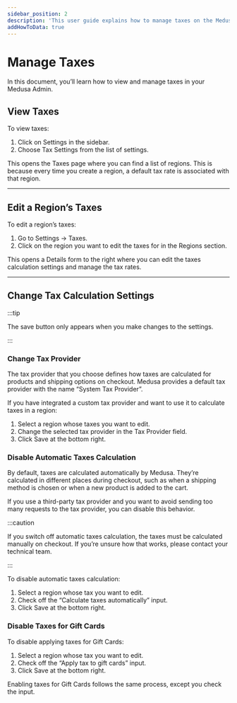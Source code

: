 ```yaml
---
sidebar_position: 2
description: 'This user guide explains how to manage taxes on the Medusa admin. Learn how to edit their configurations.'
addHowToData: true
---
```


# Manage Taxes

In this document, you’ll learn how to view and manage taxes in your Medusa Admin.

## View Taxes

To view taxes:

1. Click on Settings in the sidebar.
2. Choose Tax Settings from the list of settings.

This opens the Taxes page where you can find a list of regions. This is because every time you create a region, a default tax rate is associated with that region.

---

## Edit a Region’s Taxes

To edit a region’s taxes:

1. Go to Settings → Taxes.
2. Click on the region you want to edit the taxes for in the Regions section.

This opens a Details form to the right where you can edit the taxes calculation settings and manage the tax rates.

---

## Change Tax Calculation Settings

:::tip

The save button only appears when you make changes to the settings.

:::

### Change Tax Provider

The tax provider that you choose defines how taxes are calculated for products and shipping options on checkout. Medusa provides a default tax provider with the name “System Tax Provider”.

If you have integrated a custom tax provider and want to use it to calculate taxes in a region:

1. Select a region whose taxes you want to edit.
2. Change the selected tax provider in the Tax Provider field.
3. Click Save at the bottom right.

### Disable Automatic Taxes Calculation

By default, taxes are calculated automatically by Medusa. They’re calculated in different places during checkout, such as when a shipping method is chosen or when a new product is added to the cart.

If you use a third-party tax provider and you want to avoid sending too many requests to the tax provider, you can disable this behavior.

:::caution

If you switch off automatic taxes calculation, the taxes must be calculated manually on checkout. If you’re unsure how that works, please contact your technical team.

:::

To disable automatic taxes calculation:

1. Select a region whose tax you want to edit.
2. Check off the “Calculate taxes automatically” input.
3. Click Save at the bottom right.

### Disable Taxes for Gift Cards

To disable applying taxes for Gift Cards:

1. Select a region whose tax you want to edit.
2. Check off the “Apply tax to gift cards” input.
3. Click Save at the bottom right.

Enabling taxes for Gift Cards follows the same process, except you check the input.
